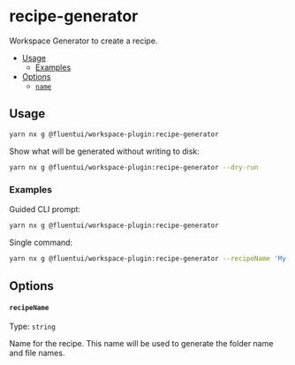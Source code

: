 # recipe-generator

Workspace Generator to create a recipe.

<!-- toc -->

- [Usage](#usage)
  - [Examples](#examples)
- [Options](#options)
  - [`name`](#name)

<!-- tocstop -->

## Usage

```sh
yarn nx g @fluentui/workspace-plugin:recipe-generator
```

Show what will be generated without writing to disk:

```sh
yarn nx g @fluentui/workspace-plugin:recipe-generator --dry-run
```

### Examples

Guided CLI prompt:

```sh
yarn nx g @fluentui/workspace-plugin:recipe-generator
```

Single command:

```sh
yarn nx g @fluentui/workspace-plugin:recipe-generator --recipeName 'My Recipe'
```

## Options

#### `recipeName`

Type: `string`

Name for the recipe. This name will be used to generate the folder name and file names.
